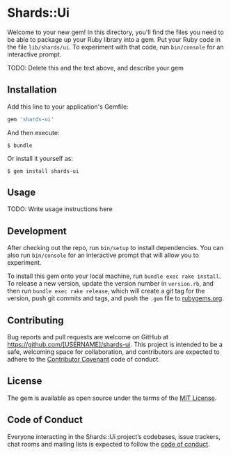 # Shards::Ui

Welcome to your new gem! In this directory, you'll find the files you need to be able to package up your Ruby library into a gem. Put your Ruby code in the file `lib/shards/ui`. To experiment with that code, run `bin/console` for an interactive prompt.

TODO: Delete this and the text above, and describe your gem

## Installation

Add this line to your application's Gemfile:

```ruby
gem 'shards-ui'
```

And then execute:

    $ bundle

Or install it yourself as:

    $ gem install shards-ui

## Usage

TODO: Write usage instructions here

## Development

After checking out the repo, run `bin/setup` to install dependencies. You can also run `bin/console` for an interactive prompt that will allow you to experiment.

To install this gem onto your local machine, run `bundle exec rake install`. To release a new version, update the version number in `version.rb`, and then run `bundle exec rake release`, which will create a git tag for the version, push git commits and tags, and push the `.gem` file to [rubygems.org](https://rubygems.org).

## Contributing

Bug reports and pull requests are welcome on GitHub at https://github.com/[USERNAME]/shards-ui. This project is intended to be a safe, welcoming space for collaboration, and contributors are expected to adhere to the [Contributor Covenant](http://contributor-covenant.org) code of conduct.

## License

The gem is available as open source under the terms of the [MIT License](https://opensource.org/licenses/MIT).

## Code of Conduct

Everyone interacting in the Shards::Ui project’s codebases, issue trackers, chat rooms and mailing lists is expected to follow the [code of conduct](https://github.com/[USERNAME]/shards-ui/blob/master/CODE_OF_CONDUCT.md).
